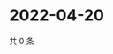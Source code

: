# 2022-04-20

共 0 条

<!-- BEGIN WEIBO -->
<!-- 最后更新时间 Wed Apr 20 2022 01:20:27 GMT+0800 (China Standard Time) -->

<!-- END WEIBO -->
